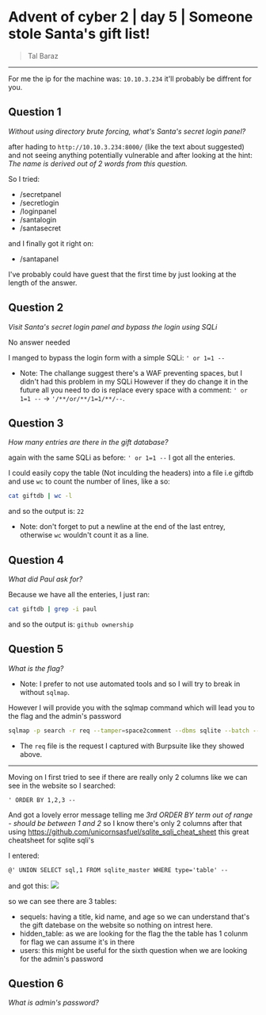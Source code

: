# Advent of cyber 2 | day 5 | Someone stole Santa's gift list!

> Tal Baraz

-----

For me the ip for the machine was: `10.10.3.234` it'll probably be diffrent for you.

## Question 1
*Without using directory brute forcing, what's Santa's secret login panel?*

after hading to `http://10.10.3.234:8000/` (like the text about suggested) and not seeing anything potentially vulnerable
and after looking at the hint: *The name is derived out of 2 words from this question.*

So I tried:
- /secretpanel
- /secretlogin
- /loginpanel
- /santalogin
- /santasecret

and I finally got it right on:
- /santapanel

I've probably could have guest that the first time by just looking at the length of the answer.

## Question 2
*Visit Santa's secret login panel and bypass the login using SQLi*

No answer needed

I manged to bypass the login form with a simple SQLi: `' or 1=1 --`

- Note: The challange suggest there's a WAF preventing spaces, but I didn't had this problem in my SQLi
However if they do change it in the future all you need to do is replace every space with a comment:
`' or 1=1 --` -> `'/**/or/**/1=1/**/--`.

## Question 3
*How many entries are there in the gift database?*

again with the same SQLi as before: `' or 1=1 --` I got all the enteries.

I could easily copy the table (Not inculding the headers) into a file i.e giftdb and use `wc` to count the number of lines, like a so:
```bash
cat giftdb | wc -l
```
and so the output is: `22`
- Note: don't forget to put a newline at the end of the last entrey, otherwise `wc` wouldn't count it as a line.

## Question 4
*What did Paul ask for?*

Because we have all the enteries, I just ran:
```bash
cat giftdb | grep -i paul 
``` 
and so the output is: `github ownership`

## Question 5
*What is the flag?*

- Note: I prefer to not use automated tools and so I will try to break in without `sqlmap`.

However I will provide you with the sqlmap command which will lead you to the flag and the admin's password
```bash
sqlmap -p search -r req --tamper=space2comment --dbms sqlite --batch --dump-all
```
- The `req` file is the request I captured with Burpsuite like they showed above. 
---
Moving on I first tried to see if there are really only 2 columns like we can see in the website so I searched:
```
' ORDER BY 1,2,3 --
```
And got a lovely error message telling me *3rd ORDER BY term out of range - should be between 1 and 2* so I know there's only 2 columns
after that using https://github.com/unicornsasfuel/sqlite_sqli_cheat_sheet this great cheatsheet for sqlite sqli's

I entered:
```
@' UNION SELECT sql,1 FROM sqlite_master WHERE type='table' --
```
and got this:
![](/screenshots/table_names.png)

so we can see there are 3 tables:
- sequels: having a title, kid name, and age so we can understand that's the gift datebase on the website so nothing on intrest here.
- hidden_table: as we are looking for the flag the the table has 1 colunm for flag we can assume it's in there
- users: this might be useful for the sixth question when we are looking for the admin's password 

## Question 6
*What is admin's password?*
